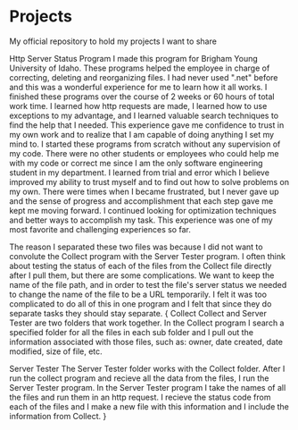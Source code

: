 # Projects
My official repository to hold my projects I want to share

Http Server Status Program
I made this program for Brigham Young University of Idaho. These programs helped the employee in charge of correcting, deleting and reorganizing files. I had never used ".net" before and this was a wonderful experience for me to learn how it all works. I finished these programs over the course of 2 weeks or 60 hours of total work time. I learned how http requests are made, I learned how to use exceptions to my advantage, and I learned valuable search techniques to find the help that I needed. This experience gave me confidence to trust in my own work and to realize that I am capable of doing anything I set my mind to. I started these programs from scratch without any supervision of my code. There were no other students or employees who could help me with my code or correct me since I am the only software engineering student in my department. I learned from trial and error which I believe improved my ability to trust myself and to find out how to solve problems on my own. There were times when I became frustrated, but I never gave up and the sense of progress and accomplishment that each step gave me kept me moving forward. I continued looking for optimization techniques and better ways to accomplish my task. This experience was one of my most favorite and challenging experiences so far.

The reason I separated these two files was because I did not want to convolute the Collect program with the Server Tester program. I often think about testing the status of each of the files from the Collect file directly after I pull them, but there are some complications. We want to keep the name of the file path, and in order to test the file's server status we needed to change the name of the file to be a URL temporarily. I felt it was too complicated to do all of this in one program and I felt that since they do separate tasks they should stay separate.
{
  Collect
  Collect and Server Tester are two folders that work together. In the Collect program I search a specified folder for all the files in 
  each sub folder and I pull out the information associated with those files, such as: owner, date created, date modified, size of file, 
  etc.

  Server Tester
  The Server Tester folder works with the Collect folder. After I run the collect program and recieve all the data from the files, I run 
  the Server Tester program. In the Server Tester program I take the names of all the files and run them in an http request. I recieve the 
  status code from each of the files and I make a new file with this information and I include the information from Collect.
}
